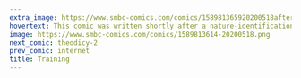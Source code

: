 ```yaml
---
extra_image: https://www.smbc-comics.com/comics/158981365920200518after.png
hovertext: This comic was written shortly after a nature-identification app decided my birdfeeder was a species of Perching Birds.
image: https://www.smbc-comics.com/comics/1589813614-20200518.png
next_comic: theodicy-2
prev_comic: internet
title: Training
---
```



